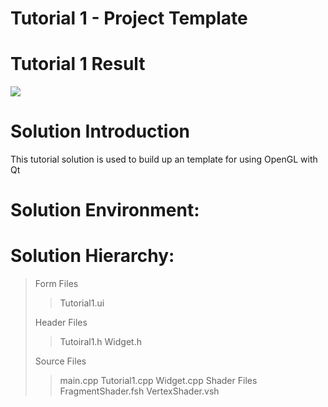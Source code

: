 Tutorial 1 - Project Template
=============================

# Tutorial 1 Result
![](https://github.com/jingyangcarl/QtOpenGLTutorials/blob/master/Code/Tutorial1/Tutorial1/result.jpg)

# Solution Introduction
This tutorial solution is used to build up an template for using OpenGL with Qt

# Solution Environment:

# Solution Hierarchy:
> Form Files
>> Tutorial1.ui
>
> Header Files
>> Tutoiral1.h
>> Widget.h
>
> Source Files
>> main.cpp
>> Tutorial1.cpp
>> Widget.cpp
> Shader Files
>> FragmentShader.fsh
>> VertexShader.vsh
